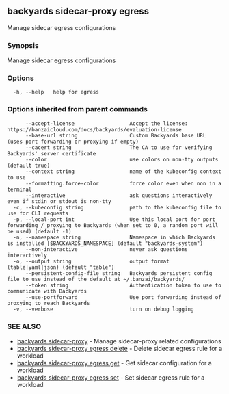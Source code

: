 ## backyards sidecar-proxy egress

Manage sidecar egress configurations

### Synopsis

Manage sidecar egress configurations

### Options

```
  -h, --help   help for egress
```

### Options inherited from parent commands

```
      --accept-license                  Accept the license: https://banzaicloud.com/docs/backyards/evaluation-license
      --base-url string                 Custom Backyards base URL (uses port forwarding or proxying if empty)
      --cacert string                   The CA to use for verifying Backyards' server certificate
      --color                           use colors on non-tty outputs (default true)
      --context string                  name of the kubeconfig context to use
      --formatting.force-color          force color even when non in a terminal
      --interactive                     ask questions interactively even if stdin or stdout is non-tty
  -c, --kubeconfig string               path to the kubeconfig file to use for CLI requests
  -p, --local-port int                  Use this local port for port forwarding / proxying to Backyards (when set to 0, a random port will be used) (default -1)
  -n, --namespace string                Namespace in which Backyards is installed [$BACKYARDS_NAMESPACE] (default "backyards-system")
      --non-interactive                 never ask questions interactively
  -o, --output string                   output format (table|yaml|json) (default "table")
      --persistent-config-file string   Backyards persistent config file to use instead of the default at ~/.banzai/backyards/
      --token string                    Authentication token to use to communicate with Backyards
      --use-portforward                 Use port forwarding instead of proxying to reach Backyards
  -v, --verbose                         turn on debug logging
```

### SEE ALSO

* [backyards sidecar-proxy](backyards_sidecar-proxy.md)	 - Manage sidecar-proxy related configurations
* [backyards sidecar-proxy egress delete](backyards_sidecar-proxy_egress_delete.md)	 - Delete sidecar egress rule for a workload
* [backyards sidecar-proxy egress get](backyards_sidecar-proxy_egress_get.md)	 - Get sidecar configuration for a workload
* [backyards sidecar-proxy egress set](backyards_sidecar-proxy_egress_set.md)	 - Set sidecar egress rule for a workload

